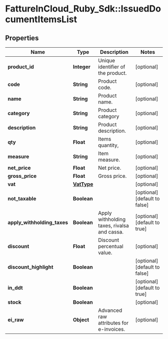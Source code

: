 # FattureInCloud_Ruby_Sdk::IssuedDocumentItemsList

## Properties

| Name | Type | Description | Notes |
| ---- | ---- | ----------- | ----- |
| **product_id** | **Integer** | Unique identifier of the product. | [optional] |
| **code** | **String** | Product code. | [optional] |
| **name** | **String** | Product name. | [optional] |
| **category** | **String** | Product category | [optional] |
| **description** | **String** | Product description. | [optional] |
| **qty** | **Float** | Items quantity, | [optional] |
| **measure** | **String** | Item measure. | [optional] |
| **net_price** | **Float** | Net price. | [optional] |
| **gross_price** | **Float** | Gross price. | [optional] |
| **vat** | [**VatType**](VatType.md) |  | [optional] |
| **not_taxable** | **Boolean** |  | [optional][default to false] |
| **apply_withholding_taxes** | **Boolean** | Apply withholding taxes, rivalsa and cassa. | [optional][default to true] |
| **discount** | **Float** | Discount percentual value. | [optional] |
| **discount_highlight** | **Boolean** |  | [optional][default to false] |
| **in_ddt** | **Boolean** |  | [optional][default to true] |
| **stock** | **Boolean** |  | [optional] |
| **ei_raw** | **Object** | Advanced raw attributes for e-invoices. | [optional] |

